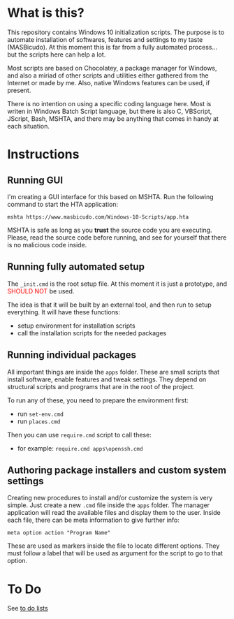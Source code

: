 What is this?
=============

This repository contains Windows 10 initialization scripts.
The purpose is to automate installation of softwares, features and settings to my taste (MASBicudo).
At this moment this is far from a fully automated process... but the scripts here can help a lot.

Most scripts are based on Chocolatey, a package manager for Windows,
and also a miriad of other scripts and utilities either gathered from the Internet or made by me.
Also, native Windows features can be used, if present.

There is no intention on using a specific coding language here.
Most is writen in Windows Batch Script language, but there is also C, VBScript, JScript, Bash, MSHTA,
and there may be anything that comes in handy at each situation.


Instructions
============

## Running GUI

I'm creating a GUI interface for this based on MSHTA.
Run the following command to start the HTA application:

    mshta https://www.masbicudo.com/Windows-10-Scripts/app.hta

MSHTA is safe as long as you **trust** the source code you are executing.
Please, read the source code before running, and see for yourself that there is no malicious code inside.

## Running fully automated setup

The `_init.cmd` is the root setup file.
At this moment it is just a prototype, and <font color="red">SHOULD NOT</font> be used.

The idea is that it will be built by an external tool,
and then run to setup everything. It will have these functions:
- setup environment for installation scripts
- call the installation scripts for the needed packages

## Running individual packages

All important things are inside the `apps` folder. These are small scripts that install software, enable features and tweak settings.
They depend on structural scripts and programs that are in the root of the project.

To run any of these, you need to prepare the environment first:
- run `set-env.cmd`
- run `places.cmd`

Then you can use `require.cmd` script to call these:
- for example: `require.cmd apps\openssh.cmd`


## Authoring package installers and custom system settings

Creating new procedures to install and/or customize the system is very simple.
Just create a new `.cmd` file inside the `apps` folder.
The manager application will read the available files and display them to the user.
Inside each file, there can be meta information to give further info:

    meta option action "Program Name"

These are used as markers inside the file to locate different options.
They must follow a label that will be used as argument for the script
to go to that option.

To Do
=====

See [to do lists](todo.md)
